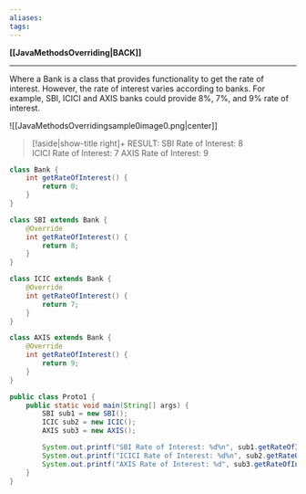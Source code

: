 ```yaml
---
aliases:
tags:
---
```

**[[JavaMethodsOverriding|BACK]]**

---
Where a Bank is a class that provides functionality to get the rate of interest. However, the rate of interest varies according to banks. For example, SBI, ICICI and AXIS banks could provide 8%, 7%, and 9% rate of interest.

![[JavaMethodsOverridingsample0image0.png|center]]
>[!aside|show-title right]+ RESULT:
> SBI Rate of Interest: 8  
> ICICI Rate of Interest: 7
> AXIS Rate of Interest: 9

```java
class Bank {
    int getRateOfInterest() {
        return 0;
    }
}

class SBI extends Bank {
	@Override
    int getRateOfInterest() {
        return 8;
    }
}

class ICIC extends Bank {
	@Override
    int getRateOfInterest() {
        return 7;
    }
}

class AXIS extends Bank {
	@Override
    int getRateOfInterest() {
        return 9;
    }
}

public class Proto1 {
    public static void main(String[] args) {
        SBI sub1 = new SBI();
        ICIC sub2 = new ICIC();
        AXIS sub3 = new AXIS();

        System.out.printf("SBI Rate of Interest: %d%n", sub1.getRateOfInterest());
        System.out.printf("ICICI Rate of Interest: %d%n", sub2.getRateOfInterest());
        System.out.printf("AXIS Rate of Interest: %d", sub3.getRateOfInterest());
    }
}
```